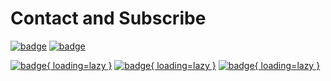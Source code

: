 # Contact and Subscribe

[![badge](https://img.shields.io/badge/GitHub-282c34?&style=for-the-badge)](https://github.com/disenone)
[![badge](https://img.shields.io/badge/Email-f48222?&style=for-the-badge)](mailto:disenonec@gmail.com)

[![badge](https://img.shields.io/badge/Sitemap-green?&style=flat-square){ loading=lazy }](https://disenone.github.io/sitemap.xml)
[![badge](https://img.shields.io/badge/RSS-post%20created-pcf?&style=flat-square){ loading=lazy }](https://disenone.github.io/feed_rss_created.xml)
[![badge](https://img.shields.io/badge/RSS-post%20updated-yellowgreen?&style=flat-square){ loading=lazy }](https://disenone.github.io/feed_rss_updated.xml)

